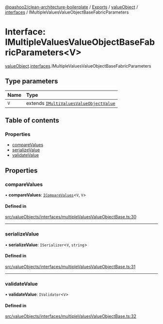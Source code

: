 [@pashoo2/clean-architecture-boilerplate](../README.md) / [Exports](../modules.md) / [valueObject](../modules/valueobject.md) / [interfaces](../modules/valueobject.interfaces.md) / IMultipleValuesValueObjectBaseFabricParameters

# Interface: IMultipleValuesValueObjectBaseFabricParameters<V\>

[valueObject](../modules/valueobject.md).[interfaces](../modules/valueobject.interfaces.md).IMultipleValuesValueObjectBaseFabricParameters

## Type parameters

| Name | Type |
| :------ | :------ |
| `V` | extends [`IMultiValuesValueObjectValue`](valueobject.interfaces.imultivaluesvalueobjectvalue.md) |

## Table of contents

### Properties

- [compareValues](valueobject.interfaces.imultiplevaluesvalueobjectbasefabricparameters.md#comparevalues)
- [serializeValue](valueobject.interfaces.imultiplevaluesvalueobjectbasefabricparameters.md#serializevalue)
- [validateValue](valueobject.interfaces.imultiplevaluesvalueobjectbasefabricparameters.md#validatevalue)

## Properties

### compareValues

• **compareValues**: [`ICompareValues`](utilities.interfaces.icomparevalues.md)<`V`, `V`\>

#### Defined in

[src/valueObjects/interfaces/multipleValuesValueObjectBase.ts:30](https://github.com/pashoo2/clean-architecture-boilerplate/blob/e54a93c/src/valueObjects/interfaces/multipleValuesValueObjectBase.ts#L30)

___

### serializeValue

• **serializeValue**: `ISerializer`<`V`, `string`\>

#### Defined in

[src/valueObjects/interfaces/multipleValuesValueObjectBase.ts:31](https://github.com/pashoo2/clean-architecture-boilerplate/blob/e54a93c/src/valueObjects/interfaces/multipleValuesValueObjectBase.ts#L31)

___

### validateValue

• **validateValue**: `IValidator`<`V`\>

#### Defined in

[src/valueObjects/interfaces/multipleValuesValueObjectBase.ts:32](https://github.com/pashoo2/clean-architecture-boilerplate/blob/e54a93c/src/valueObjects/interfaces/multipleValuesValueObjectBase.ts#L32)
